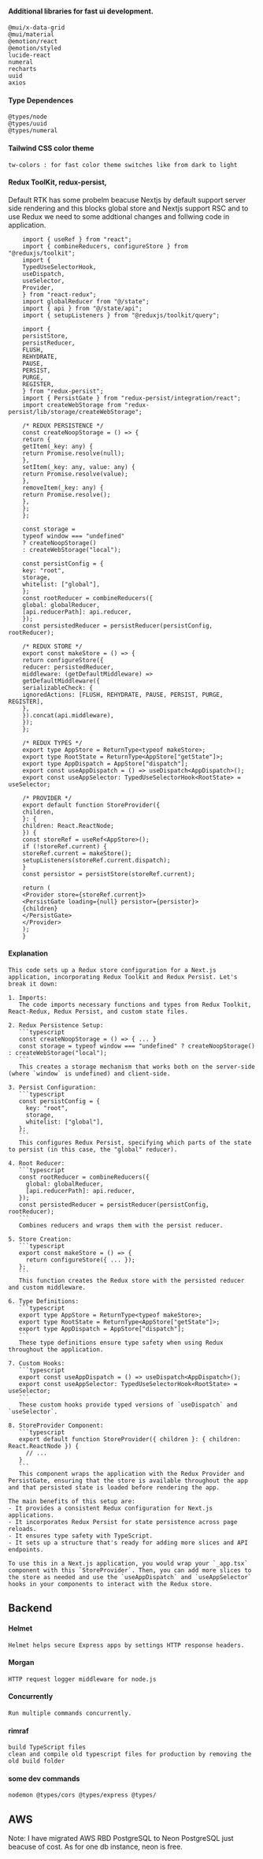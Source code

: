 #### Additional libraries for fast ui development.
    @mui/x-data-grid 
    @mui/material
    @emotion/react
    @emotion/styled
    lucide-react 
    numeral
    recharts
    uuid
    axios

#### Type Dependences
    @types/node
    @types/uuid 
    @types/numeral

#### Tailwind CSS color theme 
    tw-colors : for fast color theme switches like from dark to light

#### Redux ToolKit, redux-persist, 
 Default RTK has some probelm beacuse Nextjs by default support server side rendering and this blocks global store and 
    Nextjs support RSC and to use Redux we need to some addtional changes and follwing code in application. 
```
    import { useRef } from "react";
    import { combineReducers, configureStore } from "@reduxjs/toolkit";
    import {
    TypedUseSelectorHook,
    useDispatch,
    useSelector,
    Provider,
    } from "react-redux";
    import globalReducer from "@/state";
    import { api } from "@/state/api";
    import { setupListeners } from "@reduxjs/toolkit/query";
    
    import {
    persistStore,
    persistReducer,
    FLUSH,
    REHYDRATE,
    PAUSE,
    PERSIST,
    PURGE,
    REGISTER,
    } from "redux-persist";
    import { PersistGate } from "redux-persist/integration/react";
    import createWebStorage from "redux-persist/lib/storage/createWebStorage";
    
    /* REDUX PERSISTENCE */
    const createNoopStorage = () => {
    return {
    getItem(_key: any) {
    return Promise.resolve(null);
    },
    setItem(_key: any, value: any) {
    return Promise.resolve(value);
    },
    removeItem(_key: any) {
    return Promise.resolve();
    },
    };
    };
    
    const storage =
    typeof window === "undefined"
    ? createNoopStorage()
    : createWebStorage("local");
    
    const persistConfig = {
    key: "root",
    storage,
    whitelist: ["global"],
    };
    const rootReducer = combineReducers({
    global: globalReducer,
    [api.reducerPath]: api.reducer,
    });
    const persistedReducer = persistReducer(persistConfig, rootReducer);
    
    /* REDUX STORE */
    export const makeStore = () => {
    return configureStore({
    reducer: persistedReducer,
    middleware: (getDefaultMiddleware) =>
    getDefaultMiddleware({
    serializableCheck: {
    ignoredActions: [FLUSH, REHYDRATE, PAUSE, PERSIST, PURGE, REGISTER],
    },
    }).concat(api.middleware),
    });
    };
    
    /* REDUX TYPES */
    export type AppStore = ReturnType<typeof makeStore>;
    export type RootState = ReturnType<AppStore["getState"]>;
    export type AppDispatch = AppStore["dispatch"];
    export const useAppDispatch = () => useDispatch<AppDispatch>();
    export const useAppSelector: TypedUseSelectorHook<RootState> = useSelector;
    
    /* PROVIDER */
    export default function StoreProvider({
    children,
    }: {
    children: React.ReactNode;
    }) {
    const storeRef = useRef<AppStore>();
    if (!storeRef.current) {
    storeRef.current = makeStore();
    setupListeners(storeRef.current.dispatch);
    }
    const persistor = persistStore(storeRef.current);
    
    return (
    <Provider store={storeRef.current}>
    <PersistGate loading={null} persistor={persistor}>
    {children}
    </PersistGate>
    </Provider>
    );
    }
```
#### Explanation
    This code sets up a Redux store configuration for a Next.js application, incorporating Redux Toolkit and Redux Persist. Let's break it down:

    1. Imports:
       The code imports necessary functions and types from Redux Toolkit, React-Redux, Redux Persist, and custom state files.
    
    2. Redux Persistence Setup:
       ```typescript
       const createNoopStorage = () => { ... }
       const storage = typeof window === "undefined" ? createNoopStorage() : createWebStorage("local");
       ```
       This creates a storage mechanism that works both on the server-side (where `window` is undefined) and client-side.
    
    3. Persist Configuration:
       ```typescript
       const persistConfig = {
         key: "root",
         storage,
         whitelist: ["global"],
       };
       ```
       This configures Redux Persist, specifying which parts of the state to persist (in this case, the "global" reducer).
    
    4. Root Reducer:
       ```typescript
       const rootReducer = combineReducers({
         global: globalReducer,
         [api.reducerPath]: api.reducer,
       });
       const persistedReducer = persistReducer(persistConfig, rootReducer);
       ```
       Combines reducers and wraps them with the persist reducer.
    
    5. Store Creation:
       ```typescript
       export const makeStore = () => {
         return configureStore({ ... });
       };
       ```
       This function creates the Redux store with the persisted reducer and custom middleware.
    
    6. Type Definitions:
       ```typescript
       export type AppStore = ReturnType<typeof makeStore>;
       export type RootState = ReturnType<AppStore["getState"]>;
       export type AppDispatch = AppStore["dispatch"];
       ```
       These type definitions ensure type safety when using Redux throughout the application.
    
    7. Custom Hooks:
       ```typescript
       export const useAppDispatch = () => useDispatch<AppDispatch>();
       export const useAppSelector: TypedUseSelectorHook<RootState> = useSelector;
       ```
       These custom hooks provide typed versions of `useDispatch` and `useSelector`.
    
    8. StoreProvider Component:
       ```typescript
       export default function StoreProvider({ children }: { children: React.ReactNode }) {
         // ...
       }
       ```
       This component wraps the application with the Redux Provider and PersistGate, ensuring that the store is available throughout the app and that persisted state is loaded before rendering the app.
    
    The main benefits of this setup are:
    - It provides a consistent Redux configuration for Next.js applications.
    - It incorporates Redux Persist for state persistence across page reloads.
    - It ensures type safety with TypeScript.
    - It sets up a structure that's ready for adding more slices and API endpoints.
    
    To use this in a Next.js application, you would wrap your `_app.tsx` component with this `StoreProvider`. Then, you can add more slices to the store as needed and use the `useAppDispatch` and `useAppSelector` hooks in your components to interact with the Redux store.


## Backend

#### Helmet 
    Helmet helps secure Express apps by settings HTTP response headers.

#### Morgan 
    HTTP request logger middleware for node.js

#### Concurrently
    Run multiple commands concurrently. 

#### rimraf
    build TypeScript files
    clean and compile old typescript files for production by removing the old build folder

#### some dev commands
    nodemon @types/cors @types/express @types/


## AWS
Note: I have migrated AWS RBD PostgreSQL to Neon PostgreSQL just beacuse of cost. As for one db instance, neon is free. 

